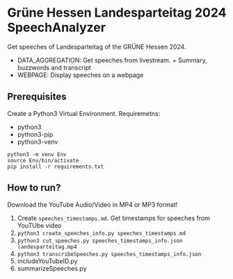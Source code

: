 # Grüne Hessen Landesparteitag 2024 SpeechAnalyzer
Get speeches of Landesparteitag of the GRÜNE Hessen 2024.

- DATA_AGGREGATION: Get speeches from livestream. + Summary, buzzwords and transcript
- WEBPAGE: Display speeches on a webpage


## Prerequisites
Create a Python3 Virtual Environment.
Requiremetns:
- python3
- python3-pip
- python3-venv

```SHELL
python3 -m venv Env
source Env/bin/activate
pip install -r requirements.txt
```

## How to run?
Download the YouTube Audio/Video in MP4 or MP3 format!

1. Create `speeches_timestamps.md`. Get timestamps for speeches from YouTUbe video
2. `python3 create_speeches_info.py speeches_timestamps.md`
3. `python3 cut_speeches.py speeches_timestamps_info.json landesparteitag.mp4`
4. `python3 transcribeSpeeches.py speeches_timestamps_info.json`
5. includeYouTubeID.py
6. summarizeSpeeches.py


